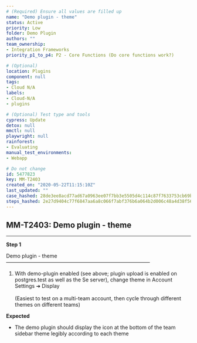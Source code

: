 ```yaml
---
# (Required) Ensure all values are filled up
name: "Demo plugin - theme"
status: Active
priority: Low
folder: Demo Plugin
authors: ""
team_ownership: 
- Integration Frameworks
priority_p1_to_p4: P2 - Core Functions (Do core functions work?)

# (Optional)
location: Plugins
component: null
tags: 
- Cloud N/A
labels: 
- Cloud-N/A
- plugins

# (Optional) Test type and tools
cypress: Update
detox: null
mmctl: null
playwright: null
rainforest: 
- Evaluating
manual_test_environments: 
- Webapp

# Do not change
id: 5477823
key: MM-T2403
created_on: "2020-05-22T11:15:10Z"
last_updated: ""
case_hashed: 28de3ee8acd77ad67a0963ee07f7bb3e5505d4c114c87f7633753cb69b7bc1d6803fed27a9fe266ecf6b9589acbdc13a
steps_hashed: 2e27d9404c77f6847aa6a8c066f7abf376b6a064b2d006c48a4d38f560cb3028641168050e345f861b437229e814561f
---
```


<!-- (Auto-generated) Based on frontmatter's "key" and "name" -->

## MM-T2403: Demo plugin - theme

---

**Step 1**

Demo plugin - theme\
————————————————————————————

1. With demo-plugin enabled (see above; plugin upload is enabled on postgres.test as well as the Se server), change theme in Account Settings ➜ Display
   \
   \
   (Easiest to test on a multi-team account, then cycle through different themes on different teams)

**Expected**

- The demo plugin should display the icon at the bottom of the team sidebar theme legibly according to each theme
